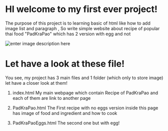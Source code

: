 # HI welcome to my first ever project!

The purpose of this project is to learning basic of html like how to add image   list  and paragraph ,
So write simple website about recipe of popular thai food "PadKraPao" which has 2 version with egg and not

![enter image description here](https://media1.tenor.com/m/g5aoclPQ4y0AAAAd/%E0%B8%9C%E0%B8%B1%E0%B8%94%E0%B9%84%E0%B8%97%E0%B8%A2-%E0%B8%81%E0%B8%A3%E0%B8%B0%E0%B9%80%E0%B8%9E%E0%B8%A3%E0%B8%B2%E0%B8%AB%E0%B8%A1%E0%B8%B9%E0%B8%AA%E0%B8%B1%E0%B8%9A.gif)

# Let have a look at these file!

You see, my project has 3 main files and 1 folder (which only to store image) let have a closer look at them!

 1. index.html
My main webpage which contain Recipe of PadKraPao  and each of them are link to another page

2.	PadKraPao.html
The First recipe with no eggs version inside this page has image of food and ingredient and how to cook

3. PadKraPaoEggs.html
The second one but with egg!
